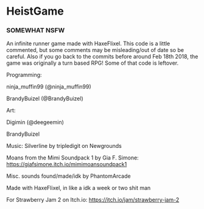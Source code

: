 # HeistGame

### SOMEWHAT NSFW
An infinite runner game made with HaxeFlixel. This code is a little commented, but some comments may be misleading/out of date so be careful. Also if you go back to the commits before around Feb 18th 2018, the game was originally a turn based RPG! Some of that code is leftover.

Programming: 

ninja_muffin99 (@ninja_muffin99)

BrandyBuizel (@BrandyBuizel)

Art:

Digimin (@deegeemin)

BrandyBuizel


Music: Silverline by tripledigit on Newgrounds


Moans from the Mimi Soundpack 1 by Gia F. Simone: https://giafsimone.itch.io/mimimoansoundpack1

Misc. sounds found/made/idk by PhantomArcade


Made with HaxeFlixel, in like a idk a week or two shit man

For Strawberry Jam 2 on Itch.io: https://itch.io/jam/strawberry-jam-2
